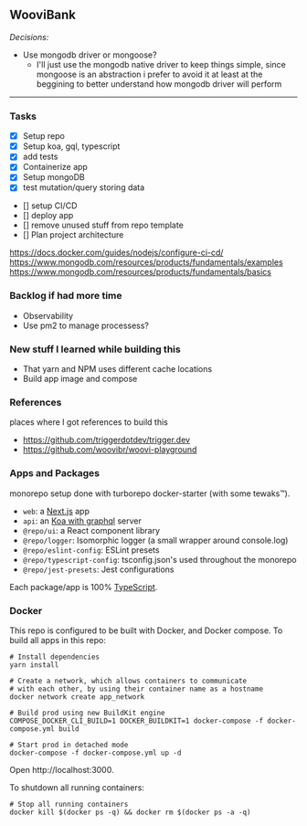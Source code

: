 ## WooviBank

_Decisions:_

- Use mongodb driver or mongoose?
  - I'll just use the mongodb native driver to keep things simple, since mongoose is an abstraction i prefer to avoid it at least at the beggining to better understand how mongodb driver will perform

---

### Tasks

- [x] Setup repo
- [x] Setup koa, gql, typescript
- [x] add tests
- [x] Containerize app
- [x] Setup mongoDB
- [x] test mutation/query storing data
- [] setup CI/CD
- [] deploy app
- [] remove unused stuff from repo template
- [] Plan project architecture

https://docs.docker.com/guides/nodejs/configure-ci-cd/
https://www.mongodb.com/resources/products/fundamentals/examples
https://www.mongodb.com/resources/products/fundamentals/basics

### Backlog if had more time

- Observability
- Use pm2 to manage processess?

### New stuff I learned while building this

- That yarn and NPM uses different cache locations
- Build app image and compose

### References

places where I got references to build this

- https://github.com/triggerdotdev/trigger.dev
- https://github.com/woovibr/woovi-playground

### Apps and Packages

monorepo setup done with turborepo docker-starter (with some tewaks™).

- `web`: a [Next.js](https://nextjs.org/) app
- `api`: an [Koa with graphql](https://koajs.com/) server
- `@repo/ui`: a React component library
- `@repo/logger`: Isomorphic logger (a small wrapper around console.log)
- `@repo/eslint-config`: ESLint presets
- `@repo/typescript-config`: tsconfig.json's used throughout the monorepo
- `@repo/jest-presets`: Jest configurations

Each package/app is 100% [TypeScript](https://www.typescriptlang.org/).

### Docker

This repo is configured to be built with Docker, and Docker compose. To build all apps in this repo:

```
# Install dependencies
yarn install

# Create a network, which allows containers to communicate
# with each other, by using their container name as a hostname
docker network create app_network

# Build prod using new BuildKit engine
COMPOSE_DOCKER_CLI_BUILD=1 DOCKER_BUILDKIT=1 docker-compose -f docker-compose.yml build

# Start prod in detached mode
docker-compose -f docker-compose.yml up -d
```

Open http://localhost:3000.

To shutdown all running containers:

```
# Stop all running containers
docker kill $(docker ps -q) && docker rm $(docker ps -a -q)
```
